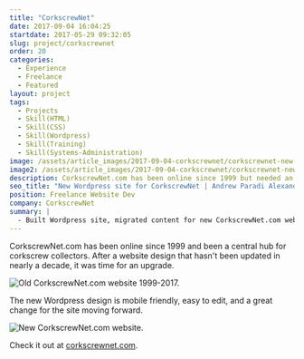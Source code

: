 ```yaml
---
title: "CorkscrewNet"
date: 2017-09-04 16:04:25
startdate: 2017-05-29 09:32:05
slug: project/corkscrewnet
order: 20
categories:
  - Experience
  - Freelance
  - Featured
layout: project
tags:
  - Projects
  - Skill(HTML)
  - Skill(CSS)
  - Skill(Wordpress)
  - Skill(Training)
  - Skill(Systems-Administration)
image: /assets/article_images/2017-09-04-corkscrewnet/corkscrewnet-new-2000c.png
image2: /assets/article_images/2017-09-04-corkscrewnet/corkscrewnet-new-1000c.png
description: CorkscrewNet.com has been online since 1999 but needed an easy to edit, new Wordpress website.
seo_title: "New Wordpress site for CorkscrewNet | Andrew Paradi Alexander"
position: Freelance Website Dev
company: CorkscrewNet
summary: |
  - Built Wordpress site, migrated content for new CorkscrewNet.com website
---
```


CorkscrewNet.com has been online since 1999 and been a central hub for corkscrew collectors. After a website design that hasn't been updated in nearly a decade, it was time for an upgrade.

![Old CorkscrewNet.com website 1999-2017.](/assets/article_images/2017-09-04-corkscrewnet/corkscrewnet-old-1500c.png)

The new Wordpress design is mobile friendly, easy to edit, and a great change for the site moving forward.

![New CorkscrewNet.com website.](/assets/article_images/2017-09-04-corkscrewnet/corkscrewnet-new-2000c.png)

Check it out at <a href="http://corkscrewnet.com/" target="_blank">corkscrewnet.com</a>.
